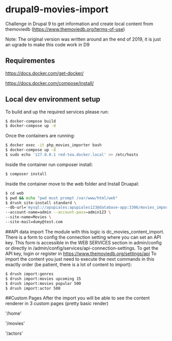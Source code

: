 # drupal9-movies-import
Challenge in Drupal 9 to get information and create local content from themoviedb (https://www.themoviedb.org/terms-of-use)

Note: The original version was written around an the end of 2019, it is just an ugrade to make this code work in D9
## Requirementes
https://docs.docker.com/get-docker/

https://docs.docker.com/compose/install/

## Local dev environment setup

To build and up the required services please run:
````bash
$ docker-compose build
$ docker-compose up -d
````

Once the containers are running:
````bash
$ docker exec -it php_movies_importer bash
$ docker-compose up -d
$ sudo echo '127.0.0.1 red-tea.docker.local' >> /etc/hosts
````

Inside the container run composer install:
````bash
$ composer install
````

Inside the container move to the web folder and Install Druapal:
````bash
$ cd web
$ pwd && echo "pwd must prompt /var/www/html/web"
$ drush site-install standard \
--db-url='mysql://apupiales:apupiales123@database-app:3306/movies_importer' \
--account-name=admin --account-pass=admin123 \
--site-name=Movies \
--site-mail=dumy@test.com
````

##API data import
The module with this logic is dc_movies_content_import. There is a form to config the connection setting where you can set an API key. This form is accessible in the WEB SERVICES section in admin/config or directly in /admin/config/services/api-connection-settings.
To get the API key, login or register in https://www.themoviedb.org/settings/api 
To import the content you just need to execute the next commands in this exactly order (be patient, there is a lot of content to import):

````bash
$ drush import:genres
$ drush import:movies upcoming 15
$ drush import:movies popular 500
$ drush import:actor 500
````

##Custom Pages
After the import you will be able to see the content renderer in 3 custom pages (pretty basic render)

'/home'

'/movies'

'/actors'
